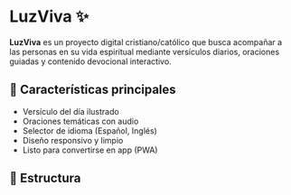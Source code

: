 # LuzViva ✨

**LuzViva** es un proyecto digital cristiano/católico que busca acompañar a las personas en su vida espiritual mediante versículos diarios, oraciones guiadas y contenido devocional interactivo.

## 🌿 Características principales

- Versículo del día ilustrado
- Oraciones temáticas con audio
- Selector de idioma (Español, Inglés)
- Diseño responsivo y limpio
- Listo para convertirse en app (PWA)

## 📂 Estructura


